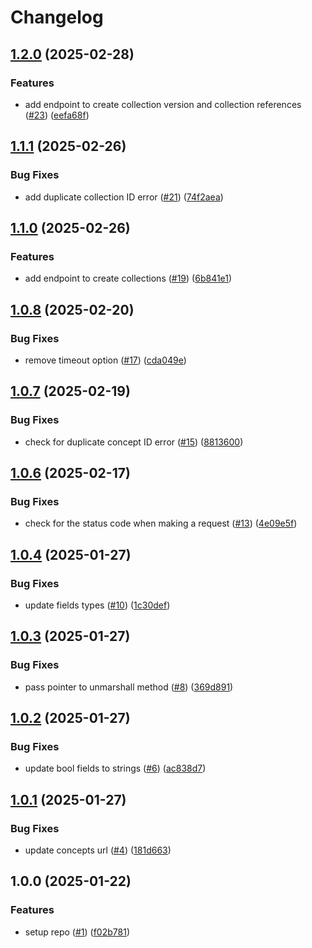 # Changelog

## [1.2.0](https://github.com/savannahghi/ocl/compare/v1.1.1...v1.2.0) (2025-02-28)


### Features

* add endpoint to create collection version and collection references ([#23](https://github.com/savannahghi/ocl/issues/23)) ([eefa68f](https://github.com/savannahghi/ocl/commit/eefa68f23484178581d8f877c5603c6f6c8eb0b4))

## [1.1.1](https://github.com/savannahghi/ocl/compare/v1.1.0...v1.1.1) (2025-02-26)


### Bug Fixes

* add duplicate collection ID error ([#21](https://github.com/savannahghi/ocl/issues/21)) ([74f2aea](https://github.com/savannahghi/ocl/commit/74f2aeac48fc1dd277bd0f2238da00750ffdce85))

## [1.1.0](https://github.com/savannahghi/ocl/compare/v1.0.8...v1.1.0) (2025-02-26)


### Features

* add endpoint to create collections ([#19](https://github.com/savannahghi/ocl/issues/19)) ([6b841e1](https://github.com/savannahghi/ocl/commit/6b841e175cbe2eeaaf98aad39edb9f5f0e2867d9))

## [1.0.8](https://github.com/savannahghi/ocl/compare/v1.0.7...v1.0.8) (2025-02-20)


### Bug Fixes

* remove timeout option ([#17](https://github.com/savannahghi/ocl/issues/17)) ([cda049e](https://github.com/savannahghi/ocl/commit/cda049e3cfaadd3fbbf92a3f3f65b631994c6f99))

## [1.0.7](https://github.com/savannahghi/ocl/compare/v1.0.6...v1.0.7) (2025-02-19)


### Bug Fixes

* check for duplicate concept ID error ([#15](https://github.com/savannahghi/ocl/issues/15)) ([8813600](https://github.com/savannahghi/ocl/commit/8813600833af27100f5f4727e46eed4b0a69105f))

## [1.0.6](https://github.com/savannahghi/ocl/compare/v1.0.5...v1.0.6) (2025-02-17)


### Bug Fixes

* check for the status code when making a request ([#13](https://github.com/savannahghi/ocl/issues/13)) ([4e09e5f](https://github.com/savannahghi/ocl/commit/4e09e5f3e8fc370b94257be0de0d3356b8312f66))

## [1.0.4](https://github.com/savannahghi/ocl/compare/v1.0.3...v1.0.4) (2025-01-27)


### Bug Fixes

* update fields types ([#10](https://github.com/savannahghi/ocl/issues/10)) ([1c30def](https://github.com/savannahghi/ocl/commit/1c30def20421f1258089a0bff5abeed5e8302bc8))

## [1.0.3](https://github.com/savannahghi/ocl/compare/v1.0.2...v1.0.3) (2025-01-27)


### Bug Fixes

* pass pointer to unmarshall method ([#8](https://github.com/savannahghi/ocl/issues/8)) ([369d891](https://github.com/savannahghi/ocl/commit/369d891cb96a2e5d6a1a00e8c93c00a0a71449e7))

## [1.0.2](https://github.com/savannahghi/ocl/compare/v1.0.1...v1.0.2) (2025-01-27)


### Bug Fixes

* update bool fields to strings ([#6](https://github.com/savannahghi/ocl/issues/6)) ([ac838d7](https://github.com/savannahghi/ocl/commit/ac838d733e9d1486a77329c1219283c6c66f4bbf))

## [1.0.1](https://github.com/savannahghi/ocl/compare/v1.0.0...v1.0.1) (2025-01-27)


### Bug Fixes

* update concepts url ([#4](https://github.com/savannahghi/ocl/issues/4)) ([181d663](https://github.com/savannahghi/ocl/commit/181d663175c94bc4f3e9d634f29fefa4b45634d8))

## 1.0.0 (2025-01-22)


### Features

* setup repo ([#1](https://github.com/savannahghi/ocl/issues/1)) ([f02b781](https://github.com/savannahghi/ocl/commit/f02b781dcedd3c9b308c61de5275db40d16fbace))
